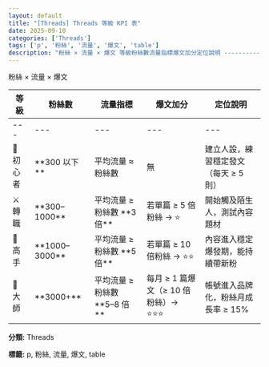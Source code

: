 ```yaml
---
layout: default
title: "[Threads] Threads 等級 KPI 表"
date: 2025-09-10
categories: ['Threads']
tags: ['p', '粉絲', '流量', '爆文', 'table']
description: "粉絲 × 流量 × 爆文 等級粉絲數流量指標爆文加分定位說明 --------------- 🐣 初心者**300 以下**平均流量 ≈ 粉絲數無建立人設，練習穩定發文（每天 ≥ 5 則） ⚔️ 轉職..."
---
```


<div class="card-section-1">
<p>粉絲 × 流量 × 爆文</p>
<table class="table-card">
<thead>
<tr><th>等級</th><th>粉絲數</th><th>流量指標</th><th>爆文加分</th><th>定位說明</th></tr>
</thead>
<tbody>
<tr><td>---</td><td>---</td><td>---</td><td>---</td><td>---</td></tr>
<tr><td>🐣 初心者</td><td>**300 以下**</td><td>平均流量 ≈ 粉絲數</td><td>無</td><td>建立人設，練習穩定發文（每天 ≥ 5 則）</td></tr>
<tr><td>⚔️ 轉職</td><td>**300–1000**</td><td>平均流量 ≥ 粉絲數 **3 倍**</td><td>若單篇 ≥ 5 倍粉絲 → ⭐</td><td>開始觸及陌生人，測試內容題材</td></tr>
<tr><td>🏹 高手</td><td>**1000–3000**</td><td>平均流量 ≥ 粉絲數 **5 倍**</td><td>若單篇 ≥ 10 倍粉絲 → ⭐⭐</td><td>內容進入穩定爆發期，能持續帶新粉</td></tr>
<tr><td>👑 大師</td><td>**3000+**</td><td>平均流量 ≥ 粉絲數 **5–8 倍**</td><td>每月 ≥ 1 篇爆文（≥ 10 倍粉絲）→ ⭐⭐⭐</td><td>帳號進入品牌化，粉絲月成長率 ≥ 15%</td></tr>
</tbody>
</table>

<p><strong>分類:</strong> Threads</p>
<p><strong>標籤:</strong> p, 粉絲, 流量, 爆文, table</p>
</div>
